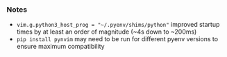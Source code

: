 ### Notes

- `vim.g.python3_host_prog = "~/.pyenv/shims/python"` improved startup times by at least an order of magnitude (~4s down to ~200ms)
- `pip install pynvim` may need to be run for different pyenv versions to ensure maximum compatibility
